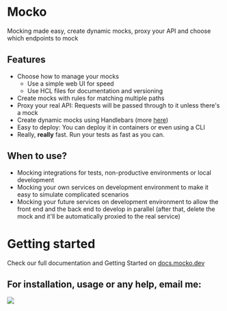 # Mocko
Mocking made easy, create dynamic mocks, proxy your API and choose which endpoints to mock

## Features
- Choose how to manage your mocks
    - Use a simple web UI for speed
    - Use HCL files for documentation and versioning
- Create mocks with rules for matching multiple paths
- Proxy your real API: Requests will be passed through to it unless there's a mock
- Create dynamic mocks using Handlebars (more [here](https://docs.mocko.dev/templating/))
- Easy to deploy: You can deploy it in containers or even using a CLI <!-- TODO reference for deploy doc -->
- Really, **really** fast. Run your tests as fast as you can.
## When to use?
- Mocking integrations for tests, non-productive environments or local development
- Mocking your own services on development environment to make it easy to simulate
complicated scenarios
- Mocking your future services on development environment to allow the front end and
the back end to develop in parallel (after that, delete the mock and it'll be automatically
proxied to the real service)

# Getting started
Check our full documentation and Getting Started on
[docs.mocko.dev](https://cdt.one/WzuRdVq)

<!-- TODO contributing -->

## For installation, usage or any help, email me:
![](https://cdn.codetunnel.net/gabrielpinheiro/email.png)

